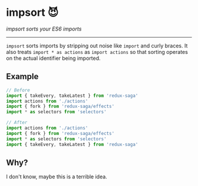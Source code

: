 impsort 😈
=======

_impsort sorts your ES6 imports_

---

`impsort` sorts imports by stripping out noise like `import` and curly braces.
It also treats `import * as actions` as `import actions` so that sorting
operates on the actual identifier being imported.

## Example

```js
// Before
import { takeEvery, takeLatest } from 'redux-saga'
import actions from './actions'
import { fork } from 'redux-saga/effects'
import * as selectors from 'selectors'

// After
import actions from './actions'
import { fork } from 'redux-saga/effects'
import * as selectors from 'selectors'
import { takeEvery, takeLatest } from 'redux-saga'
```

## Why?

I don't know, maybe this is a terrible idea.
